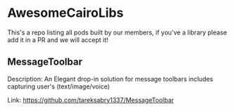 # AwesomeCairoLibs
This's a repo listing all pods built by our members, if you've a library please add it in a PR and we will accept it!

## MessageToolbar
Description: An Elegant drop-in solution for message toolbars includes capturing user's (text/image/voice)

Link: https://github.com/tareksabry1337/MessageToolbar
